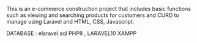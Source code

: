 This is an e-commerce construction project that includes basic functions such as viewing and searching products for customers and 
CURD to manage using Laravel and HTML, CSS, Javascript. 

DATABASE : elaravel.sql
PHP8 , LARAVEL10
XAMPP
